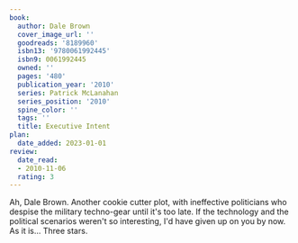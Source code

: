 ```yaml
---
book:
  author: Dale Brown
  cover_image_url: ''
  goodreads: '8189960'
  isbn13: '9780061992445'
  isbn9: 0061992445
  owned: ''
  pages: '480'
  publication_year: '2010'
  series: Patrick McLanahan
  series_position: '2010'
  spine_color: ''
  tags: ''
  title: Executive Intent
plan:
  date_added: 2023-01-01
review:
  date_read:
  - 2010-11-06
  rating: 3
---
```


Ah, Dale Brown. Another cookie cutter plot, with ineffective politicians who despise the military techno-gear until it's too late. If the technology and the political scenarios weren't so interesting, I'd have given up on you by now. As it is... Three stars.
